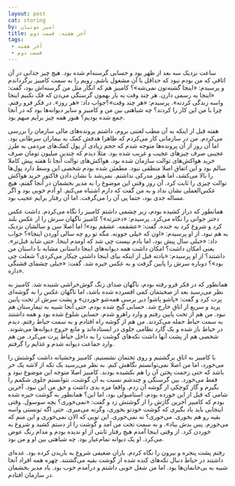 ```yaml
---
layout: post
cat: storing
by: امیر مونیان
title: آخر هفته، قسمت دوم
tags:
 - آخر هفته
 - قسمت دوم
---
```


ساعت نزدیک سه بعد از ظهر بود و حسابی گرسنه‌ام شده بود. هیچ چیز جذابی در آن اتاقی که من بودم نبود که حداقل با آن مشغول باشم. رویم را به سمت کامبیز برگرداندم و پرسیدم: «اینجا گشنه‌تون نمی‌شه»؟ کامبیز هم که انگار مثل من گرسنه‌اش بود، گفت: «اینجا یه رسمی دارن. هر چند وقت یه بار بهمون گرسنگی می‌دن که فک نکنیم اینجا واسه زندگی کردنه». پرسیدم: «هر چند وقت»؟جواب داد: «هر روز». در فکر فرو رفتم. چرا با من این کار را کردند؟ چه شباهتی بین من و کامبیز و سایر دیوانه‌ها بود که در آنجا جمع شده بودیم؟ هنوز همه چیز برایم مبهم بود.

هفته قبل از اینکه به آن مطب لعنتی بروم، داشتم پرونده‌های مالی سازمان را بررسی می‌کردم. من در سازمانی کار می‌کردم که ظاهرا هدفش کمک به بیماران سرطانی بود. اما آن روز از آن پرونده‌ها متوجه شدم که حجم زیادی از پول کمک‌های مردمی به طرز عجیبی صرف چیزهای عجیب و غریب شده بود. مثلا دیدم که چندین میلیون تومان صرف خرید هواکش‌های توالت سازمان شده بود. هواکش‌های توالت آنجا تا هفته پیش کاملا سالم بود و این اتفاق اصلا منطقی نبود. مطمئن شده بودم شخصی این وسط دارد پول‌ها را بالا می‌کشد، اما هنوز مدرکی نداشتم. نمی‌شد با نشان دادن فاکتور خرید هواکش توالت چیزی را ثابت کرد. آن روز وقتی این موضوع را به مدیر بخشمان در آنجا گفتم، هیچ عکس‌العملی نشان نداد و به من گفت که دارم اشتباه می‌کنم. او آدم خوبی بود و اگر مساله جدی بود، حتما پی آن را می‌گرفت. اما آن رفتار برایم عجیب بود.

همانطور که دراز کشیده بودم، زیر چشمی داشتم کامبیز را نگاه می‌کردم. داشت عکس دختر جوانی را نگاه می‌کرد. پرسیدم: «دخترته»؟ کامبیز ناگهان سرش را از عکس بلند کرد و شروع کرد به خنده. گفت: «عشقمه. عشقم بود»! اما اصلا سن و سالشان نزدیک به هم نبود. از او پرسیدم: «اون که خیلی جوونه. مگه تو رو چه سالی آوردن اینجا»؟ جواب داد: «خیلی سال پیش بود، اما یادم نیست چی شد که اومدم اینجا. حتی شاید قبل‌تر». یعنی امکان داشت؟ امکان داشت همه دیوانه‌های اینجا داستانی مشابه با داستان من داشتند؟ از او پرسیدم: «یادته قبل از اینکه بیای اینجا داشتی چیکار می‌کردی؟ شغلت چی بود»؟ دوباره سرش را پایین گرفت و به عکس خیره شد. گفت: «خیلی چشمای قشنگی داره». 

همانطور که در فکر فرو رفته بودم، ناگهان صدای زنگ گوش‌خراشی شنیده شد. کامبیز به نظر می‌رسید بعد از صحبتمان کمی افسرده شده باشد، اما ناگهان عکس را به گوشه‌ای پرت کرد و گفت: «پاشو پاشو! دیر برسی همه‌شو خوردن» و پشت سرش از تخت پایین پرید و سریع از اتاق خارج شد. حسابی گیج شده بودم. حتی آنجا شبیه به تیمارستان هم نبود. من هم از تخت پایین رفتم و وارد راهرو شدم. حسابی شلوغ شده بود و همه داشتند به سمت حیاط حمله می‌کردند. من هم از گوشه راه افتادم و به سمت حیاط رفتم. دیدم در حیاط باز شده و یک گارد نظامی جلوی در ایستاده‌اند و مانع خروج دیوانه‌ها می‌شوند. شخصی هم از پشت آنها داشت تکه‌های گوشت را به داخل حیاط پرت می‌کرد. من هم وارد جماعت دیوانه شدم و غذایم را گرفتم.

با کامبیز به اتاق برگشتیم و روی تختمان نشستیم. کامبیز وحشیانه داشت گوشتش را می‌خورد، اما من اصلا نمی‌توانستم نگاهش کنم. به نظر می‌رسید یک تکه از لاشه یک خر باشد که حتی زحمت پختن آن را هم نکشیده بودند. کامبیز اصلا متوجه این موضوع نبود و فقط می‌خورد. بین گرسنگی و چندشم نسبت به آن گوشت، نتوانستم جلوی شکمم را بگیرم و گاز کوچکی از گوشه آن زدم. واقعا مزه بدی داشت و حق من این نبود. آخرین شامی که قبل از این خورده بودم، استامبولی بود، اما این؟ همانطور به گوشت خیره شده بودم که کامبیز آخرین گازش را از گوشتش زد و گفت: «نمی‌خوری؟ بچه سوسول. وقتی اینجایی باید یاد بگیری که گوشت خودتو بخوری، وگرنه می‌میری. حتی اگه تونستی واسه بقیه رو هم بخوری. می‌خوری؟ نه نمی‌خوری. این تویی که الان نمی‌خوری و این منم که می‌خورم. پس بدش بیاد». و به سمت تخت من آمد و گوشت را از دستم کشید و شروع به خوردن کرد. از وقتی اینجا آمدم هیچ رفتار ثابتی از او ندیده بودم و مدام رنگ عوض می‌کرد. او یک دیوانه تمام‌عیار بود. چه شباهتی بین او و من بود.

رفتم پشت پنجره و بیرون را نگاه کردم. باران ضعیفی شروع به باریدن کرده بود. عده‌ای داشتند در حیاط دنبال تکه‌های کنده شده از گوشت بقیه می‌گشتند. چهره همه افراد آنجا شبیه به بی‌خانمان‌ها بود. اما من شغل خوبی داشتم و درآمدم خوب بود. یاد مدیر بخشمان در سازمان افتادم.